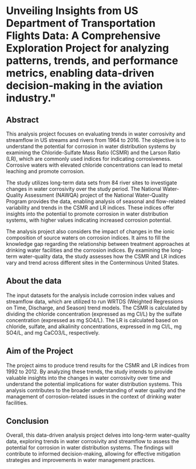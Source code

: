 # Unveiling Insights from US Department of Transportation Flights Data: A Comprehensive Exploration Project for analyzing patterns, trends, and performance metrics, enabling data-driven decision-making in the aviation industry."

## Abstract
This analysis project focuses on evaluating trends in water corrosivity and streamflow in US streams and rivers from 1964 to 2016. The objective is to understand the potential for corrosion in water distribution systems by examining the Chloride-Sulfate Mass Ratio (CSMR) and the Larson Ratio (LR), which are commonly used indices for indicating corrosiveness. Corrosive waters with elevated chloride concentrations can lead to metal leaching and promote corrosion.

The study utilizes long-term data sets from 84 river sites to investigate changes in water corrosivity over the study period. The National Water-Quality Assessment (NAWQA) project of the National Water-Quality Program provides the data, enabling analysis of seasonal and flow-related variability and trends in the CSMR and LR indices. These indices offer insights into the potential to promote corrosion in water distribution systems, with higher values indicating increased corrosion potential.

The analysis project also considers the impact of changes in the ionic composition of source waters on corrosion indices. It aims to fill the knowledge gap regarding the relationship between treatment approaches at drinking water facilities and the corrosion indices. By examining the long-term water-quality data, the study assesses how the CSMR and LR indices vary and trend across different sites in the Conterminous United States.

## About the data
The input datasets for the analysis include corrosion index values and streamflow data, which are utilized to run WRTDS (Weighted Regressions on Time, Discharge, and Season) trend models. The CSMR is calculated by dividing the chloride concentration (expressed as mg Cl/L) by the sulfate concentration (expressed as mg SO4/L). The LR is calculated based on chloride, sulfate, and alkalinity concentrations, expressed in mg Cl/L, mg SO4/L, and mg CaCO3/L, respectively.

## Aim of the Project
The project aims to produce trend results for the CSMR and LR indices from 1992 to 2012. By analyzing these trends, the study intends to provide valuable insights into the changes in water corrosivity over time and understand the potential implications for water distribution systems. This analysis contributes to the broader understanding of water quality and the management of corrosion-related issues in the context of drinking water facilities.

## Conclusion
Overall, this data-driven analysis project delves into long-term water-quality data, exploring trends in water corrosivity and streamflow to assess the potential for corrosion in water distribution systems. The findings will contribute to informed decision-making, allowing for effective mitigation strategies and improvements in water management practices.
